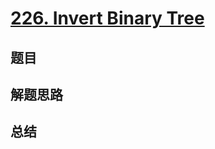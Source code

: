 # [226. Invert Binary Tree](https://leetcode.com/problems/invert-binary-tree/)

## 题目


## 解题思路


## 总结


